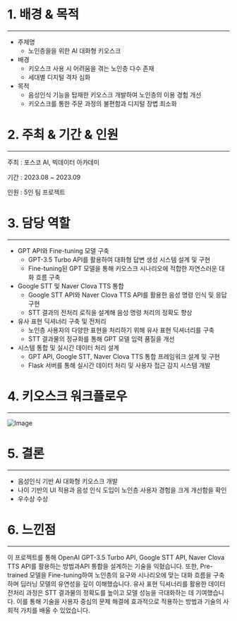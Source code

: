 # 1. 배경 & 목적
---
+ 주제명
  + 노인층을을 위한 AI 대화형 키오스크
+ 배경
  + 키오스크 사용 시 어려움을 겪는 노인층 다수 존재
  + 세대별 디지털 격차 심화
+ 목적
  + 음성인식 기능을 탑재한 키오스크 개발하여 노인층의 이용 경험 개선
  + 키오스크를 통한 주문 과정의 불편함과 디지털 장볍 최소화

# 2. 주최 & 기간 & 인원
---
주최 : 포스코 AI, 빅데이터 아카데미

기간 : 2023.08 ~ 2023.09

인원 : 5인 팀 프로젝트

# 3. 담당 역할
---
+ GPT API와 Fine-tuning 모델 구축
  + GPT-3.5 Turbo API를 활용하여 대화형 답변 생성 시스템 설계 및 구현
  + Fine-tuning된 GPT 모델을 통해 키오스크 시나리오에 적합한 자연스러운 대화 흐름 구축
+ Google STT 및 Naver Clova TTS 통합
  + Google STT API와 Naver Clova TTS API를 활용한 음성 명령 인식 및 응답 구현
  + STT 결과의 전처리 로직을 설계해 음성 명령 처리의 정확도 향상
+ 유사 표현 딕셔너리 구축 및 전처리
  + 노인층 사용자의 다양한 표현을 처리하기 위해 유사 표현 딕셔너리를 구축
  + STT 결과물의 정규화를 통해 GPT 모델 입력 품질을 개선
+ 시스템 통합 및 실시간 데이터 처리 설계
  + GPT API, Google STT, Naver Clova TTS 통합 프레임워크 설계 및 구현
  + Flask 서버를 통해 실시간 데이터 처리 및 사용자 접근 감지 시스템 개발

# 4. 키오스크 워크플로우
---
![Image](https://github.com/user-attachments/assets/3b3a7250-0243-468d-ab51-237472a41e6b)

# 5. 결론
---
+ 음성인식 기반 AI 대화형 키오스크 개발
+ 나이 기반의 UI 적용과 음성 인식 도입이 노인층 사용자 경험을 크게 개선함을 확인
+ 우수상 수상

# 6. 느낀점
---
이 프로젝트를 통해 OpenAI GPT-3.5 Turbo API, Google STT API, Naver Clova TTS API를 활용하는 방법과API 통합을 설계하는 기술을 익혔습니다. 또한, Pre-trained 모델을 Fine-tuning하여 노인층의 요구와 시나리오에 맞는 대화 흐름을 구축하며 딥러닝 모델의 유연성을 깊이 이해했습니다. 유사 표현 딕셔너리를 활용한 데이터 전처리 과정은 STT 결과물의 정확도를 높이고 모델 성능을 극대화하는 데 기여했습니다. 이를 통해 기술을 사용자 중심의 문제 해결에 효과적으로 적용하는 방법과 기술의 사회적 가치를 배울 수 있었습니다.


